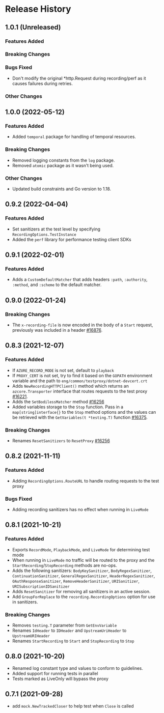 # Release History

## 1.0.1 (Unreleased)

### Features Added

### Breaking Changes

### Bugs Fixed
* Don't modify the original *http.Request during recording/perf as it causes failures during retries.

### Other Changes

## 1.0.0 (2022-05-12)

### Features Added
* Added `temporal` package for handling of temporal resources.

### Breaking Changes
* Removed logging constants from the `log` package.
* Removed `atomic` package as it wasn't being used.

### Other Changes
* Updated build constraints and Go version to 1.18.

## 0.9.2 (2022-04-04)

### Features Added
* Set sanitizers at the test level by specifying `RecordingOptions.TestInstance`
* Added the `perf` library for performance testing client SDKs

## 0.9.1 (2022-02-01)

### Features Added
* Adds a `CustomDefaultMatcher` that adds headers `:path`, `:authority`, `:method`, and `:scheme` to the default matcher.

## 0.9.0 (2022-01-24)

### Breaking Changes
* The `x-recording-file` is now encoded in the body of a `Start` request, previously was included in a header [#16876](https://github.com/Azure/azure-sdk-for-go/pull/16876).

## 0.8.3 (2021-12-07)

### Features Added
* If `AZURE_RECORD_MODE` is not set, default to `playback`
* If `PROXY_CERT` is not set, try to find it based on the `GOPATH` environment variable and the path to `eng/common/testproxy/dotnet-devcert.crt`
* Adds `NewRecordingHTTPClient()` method which returns an `azcore.Transporter` interface that routes requests to the test proxy [#16221](https://github.com/Azure/azure-sdk-for-go/pull/16221).
* Adds the `SetBodilessMatcher` method [#16256](https://github.com/Azure/azure-sdk-for-go/pull/16256)
* Added variables storage to the `Stop` function. Pass in a `map[string]interface{}` to the `Stop` method options and the values can be retrieved with the `GetVariables(t *testing.T)` function [#16375](https://github.com/Azure/azure-sdk-for-go/pull/16375).

### Breaking Changes
* Renames `ResetSanitizers` to `ResetProxy` [#16256](https://github.com/Azure/azure-sdk-for-go/pull/16256)

## 0.8.2 (2021-11-11)

### Features Added
* Adding `RecordingOptions.RouteURL` to handle routing requests to the test proxy

### Bugs Fixed
* Adding recording sanitizers has no effect when running in `LiveMode`

## 0.8.1 (2021-10-21)

### Features Added
* Exports `RecordMode`, `PlaybackMode`, and `LiveMode` for determining test mode
* When running in `LiveMode` no traffic will be routed to the proxy and the `StartRecording`/`StopRecording` methods are no-ops.
* Adds the following sanitizers: `BodyKeySanitizer`, `BodyRegexSanitizer`, `ContinuationSanitizer`, `GeneralRegexSanitizer`, `HeaderRegexSanitizer`, `OAuthResponseSanitizer`, `RemoveHeaderSanitizer`, `URISanitizer`, `URISubscriptionIDSanitizer`
* Adds `ResetSanitizer` for removing all sanitizers in an active session.
* Add `GroupForReplace` to the `recording.RecordingOptions` option for use in sanitizers.

### Breaking Changes
* Removes `testing.T` parameter from `GetEnvVariable`
* Renames `IdHeader` to `IDHeader` and `UpstreamUriHeader` to `UpstreamURIHeader`
* Renames `StartRecording` to `Start` and `StopRecording` to `Stop`

## 0.8.0 (2021-10-20)
* Renamed log constant type and values to conform to guidelines.
* Added support for running tests in parallel
* Tests marked as LiveOnly will bypass the proxy

## 0.7.1 (2021-09-28)
* add `mock.NewTrackedCloser` to help test when `Close` is called
